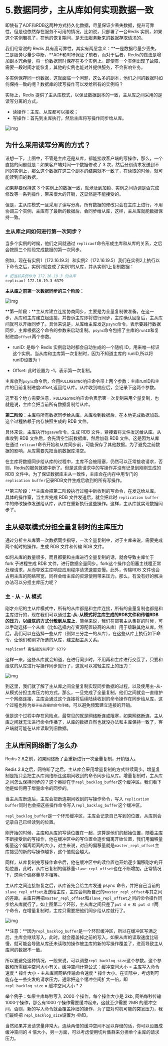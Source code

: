 # 5.数据同步，主从库如何实现数据一致

即使有了AOF和RDB这两种方式持久化数据，尽量保证少丢失数据，提升可靠性，但是也依然存在服务不可用的情况，比如说，只部署了一台Redis 实例，如果这个实例宕机了，在他的恢复期间，是无法服务新来的数据存取请求的。

我们经常说的 Redis 具有高可靠性，其实有两层含义：**一是数据尽量少丢失，二是服务尽量少中断，**AOF和RDB保证了前者，而对于后者，Redis的做法是增加副本冗余量，将一份数据同时保存在多个实例上。即使有一个实例出现了故障，需要一段时间才能恢复，其他的实例也能对外提供服务，不会影响业务。

多实例保存同一份数据，这就面临一个问题，这么多的副本，他们之间的数据时如何保持一致的呢？数据库的读写操作可以发给所有的实例吗？

实际上，Redis 提供了主从库模式，以保证数据副本的一致，主从库之间采用的是读写分离的方式。

- 读操作：主库、从库都可以接收；
- 写操作：首先到主库执行，然后主库将写操作同步给从库。

![img](https://yunqing-img.oss-cn-beijing.aliyuncs.com/hexo/article/202102/809d6707404731f7e493b832aa573a2f.jpg)

## 为什么采用读写分离的方式？

设想一下，上图中，不管是主库还是从库，都能接收客户端的写操作，那么，一个直接的问题就是：如果客户端对同一个数据修改了 3 次，然后分别请求发送到不同的实例上，那么这个数据在这三个副本的结果就不一致了，在读取的时候，就可能读到旧的数据。

如果非要保持这 3 个实例上的数据一致，就涉及到加锁、实例之间协调是否完成修改等一系列操作，带来很大的开销，这显然是不能接受的。

但是，主从库模式一旦采用了读写分离，所有数据的修改只会在主库上进行，不用协调三个实例，主库有了最新的数据后，会同步给从库，这样，主从库就能数据保持一致。

### 主从库之间如何进行第一次同步？

当多个实例的时候，他们之间就通过 `replicaof`命令形成主库和从库的关系，之后会按照三个阶段完成数据的第一次同步。

例如，现在有实例1（172.16.19.3）和实例2（172.16.19.5）我们在实例2上执行以下命令之后，实例2就变成了实例1的从库，并从实例1上复制数据：

```bash
# 把当前实例作为 172.16.19.3 的从库
replicaof 172.16.19.3 6379
```

**主从库之前第一次数据同步的三个阶段：**

![img](https://yunqing-img.oss-cn-beijing.aliyuncs.com/hexo/article/202102/63d18fd41efc9635e7e9105ce1c33da1.jpg)

**第一阶段：**主从库建立连接协商同步，主要是为全量复制做准备。在这一步，从库和主库建立起连接，并告诉主库即将进行同步，主库确认回复后，主从库间就可以开始同步了。具体来说是，从库给主库发送`psync`命令，表示要践行数据同步，主库根据这个命令的参数来启动复制。`psync`命令包括了主库的`runID`和复制进度`offset`两个参数。

- runID: 是每个 Redis 实例启动时都会自动生成的一个随机 ID，用来唯一标识这个实例。当从库和主库第一次复制时，因为不知道主库的 runID,所以将 runID设置为 `?`

- Offset: 此时设置为 -1，表示第一次复制。

主库收到`psync`命令后，会用`FULLRESYNC`响应命令带上两个参数：主库runID和主库的目前复制进度offset,返回给从库。从库收到响应后，会记录下这两个参数。

这里有个地方需要注意，`FULLRESYNC`响应命令表示第一次复制采用全量复制，也就是说，主库会把当前所有数据复制给从库。

**第二阶段**：主库将所有数据同步给从库。从库收到数据后，在本地完成数据加载。这个过程依赖于内存快照生成的 RDB 文件。

具体来说，主库执行`bgsave`命令，生成 RDB 文件，紧接着将文件发送给从库。从库收到 RDB 文件后，会先清空当前数据库，然后加载 RDB 文件。这是因为从库在通过 `relicaof`命令开始和从库同步前，可能保存了其他数据。为了避免之前数据的影响，从库需要先把当前数据库清空。

在主库将数据同步给从库的过程中，主库不会被阻塞，仍然可以正常接收请求，否则，Redis的服务就被中断了。但是这些请求中的写操作并没有记录到刚刚生成的 RDB 文件中。为了保证数据库主从一致性，主库会在内存中用专门的 `replication buffer`记录RDB文件生成后收到的所有写操作。

**第三阶段：**主库会把第二阶段执行过程中新收到的写命令，在发送给从库。具体的操作室，当主库完成 RDB 文件发送后，就会把此时 `replication buffer`中的修改操作发送给从库，从库在重新执行这些操作。这样，主从库就实现数据同步了。

## 主从级联模式分担全量复制时的主库压力

通过分析主从库第一次数据同步指导，一次全量复制中，对于主库来说，需要完成两个耗时的操作，生成 RDB 文件和传输 RDB 文件。

如何从库的数量很多，而且都要和主库进行全量复制的话，就会导致主库忙于 fork 子进程生成 RDB 文件，进行数据全量同步。fork这个操作会阻塞主线程正常处理请求，从而导致主库响应应用程序请求速度变慢。此外，传输RDB 文件也会占用主库的网络带宽，同样会给主库的资源使用带来压力。那么，有没有好的解决办法可以分担主库压力呢？

### 主 - 从 - 从 模式

刚才介绍的主从库模式中，所有的从库都是和主库连接，所有的全量复制也都是和主库进行的，现在我们可以通过**主-从-从模式将主库生成的RDB文件和传输RDB的压力，以级联的方式分散到从库上**，简单来说，我们在部署主从集群的时候，可以手动选择一个从库（比如选择内存资源配置较高的从库）用于级联其他从库。然后，我们可以在选择一些从库（例如三分之一的从库），在这些从库上执行如下命令，让他们和刚才所选的从库，建立起主从关系。

```bash
replicaof 高性能的从库IP 6379
```

这样一来，这些从库就会知道，在进行同步时，不用再和主库进行交互了，只要和级联的从库进行写操作同步就行了，这就可以减轻主库上的压力：

![img](https://yunqing-img.oss-cn-beijing.aliyuncs.com/hexo/article/202102/403c2ab725dca8d44439f8994959af45.jpg)

到这里，我们就了解了主从库之间全量复制实现同步数据的过程，以及使用主-从-从模式分担主库压力的方式。那么，一旦完成了全量复制，他们之间就会一直维护一个网络连接，主库会通过这个连接将后续陆续收到的命令操作在同步给从库，这个过程也称为`基于长连接的命令传播`，可以避免频繁建立连接的开销。

但是这个过程中存在风险点，最常见的就是网络断连或阻塞，如果网络断连，主从库之间就无法进行命令传播了，从库的数据自然也就没办法和主库保持一致了，客户端就可能在从库读取到旧数据。

## 主从库间网络断了怎么办

Redis 2.8之前，如果网络断了会重新进行一次全量复制，开销很大。

Redis 2.8之后，网络断了之后，主从库会采用增量复制的方式继续同步。增量复制是指只会把主从库网络断连这期间收到的命令同步给从库。增量复制时，主从库之间怎么保持同步的？这个奥妙在于`repl_backlog_buffer`这个缓冲区。我们看下他是如何用于增量命令的同步的。

当主从库断连后，主库会把断连期间收到的写操作命令，写入 `replication buffer`同时也会把这些操作命令写入`repl_backlog_buffer`这个缓冲区。

`repl_backlog_buffer`是一个环形缓冲区，主库会记录自己写到的位置，从库则会记录自己已经读到的位置。

刚开始的时候，主库和从库的写读位置在一起，这算是他们的起始位置，随着主库不断接受新的写操作，他在缓冲区中的写位置会逐步偏离开始位置，我们用偏移量衡量这个偏离距离的大小，对主来说，对应的偏移量就是`master_repl_offset`主库接受的新的写操作越多，这个值就会越大。

同样，从库复制完写操作命令后，他在缓冲区中的读位置也开始逐步偏移刚才的开始位置，此时，从库已复制的偏移量`slave_repl_offset`也在不断增加，正常情况下，这两个偏移量基本相等。

主从库之间连接恢复之后，从库首先会给主库发送 psync 命令，并把自己当前的 `slave_repl_offset`发送给主库，主库会判断自己的`master_repl_offset`与其之间的差距。主库只用把`master_repl_offset`和`slave_repl_offset`之间的命令操作同步给从库就行了。如上图第二个环形，主从库之间只差了`put d e 和 put d f`两个命令，在增量复制时，主库只需要把他们同步给从库就行了。

![img](https://yunqing-img.oss-cn-beijing.aliyuncs.com/hexo/article/202102/20e233bd30c3dacb0221yy0c77780b16.jpg)

**注意：**因为`repl_backlog_buffer`是一个环形缓冲区，所以在缓冲区写满之后，主库会继续写入，此时，就会覆盖掉之前的写入，如果从库的读取速度比较慢，就可能会导致从库还未读取的操作被主库的新的写操作覆盖了，进而导致主从库间的数据不一致。

所以要避免这种情况，一般来说，可以调整`repl_backlog_size`这个参数。这个参数和所需缓冲空间大小有关。缓冲空间计算公式：缓冲空间大小 = 主库写入命令速度 * 操作大小 - 主从库间网络传输命令速度 * 操作大小。在实际中，考虑到可能存在一些突发的请求压力，通常把这个缓冲空间扩大一倍，即 `repl_backlog_size` = 缓冲空间大小 * 2

举个例子：如果主库每秒写入 2000 个操作，每个操作大小是 2kb, 网络每秒传输 1000个操作，那么有1000 个操作需要缓冲起来，这就至少需要 2MB 的缓冲空间，否则，新的写入命令就会覆盖掉旧的操作，为了应对时机可能的突发压力，我们最终把 `repl_backlog_size`设置为 4MB。

当然如果并发请求量非常大，连续两倍的缓冲空间不足以存储的话，你可以设置成缓冲空间的 4 倍大小，另一方面，可以考虑使用切片集群来分担单个主库的请求压力。